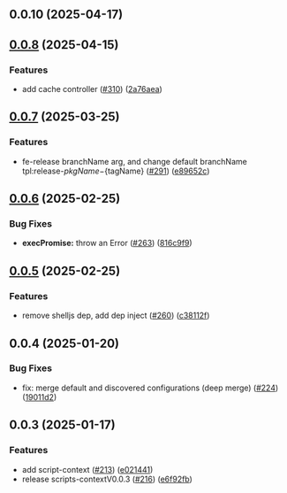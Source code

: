 

## 0.0.10 (2025-04-17)

## [0.0.8](https://github.com/qlover/fe-base/compare/scripts-context-v0.0.7...scripts-context-v0.0.8) (2025-04-15)


### Features

* add cache controller ([#310](https://github.com/qlover/fe-base/issues/310)) ([2a76aea](https://github.com/qlover/fe-base/commit/2a76aeaa53f0d681c637b48febfe62979a1e7496))

## [0.0.7](https://github.com/qlover/fe-base/compare/scripts-context-v0.0.6...scripts-context-v0.0.7) (2025-03-25)


### Features

* fe-release branchName arg, and change default branchName tpl:release-${pkgName}-${tagName} ([#291](https://github.com/qlover/fe-base/issues/291)) ([e89652c](https://github.com/qlover/fe-base/commit/e89652c499b8e20753b602eeb49865b303615e12))

## [0.0.6](https://github.com/qlover/fe-base/compare/scripts-context-v0.0.5...scripts-context-v0.0.6) (2025-02-25)


### Bug Fixes

* **execPromise:** throw an Error ([#263](https://github.com/qlover/fe-base/issues/263)) ([816c9f9](https://github.com/qlover/fe-base/commit/816c9f9e442e8b6e7fa05feb9977d8a31bbfc677))

## [0.0.5](https://github.com/qlover/fe-base/compare/scripts-context-v0.0.4...scripts-context-v0.0.5) (2025-02-25)


### Features

* remove shelljs dep, add dep inject ([#260](https://github.com/qlover/fe-base/issues/260)) ([c38112f](https://github.com/qlover/fe-base/commit/c38112f4540d6bd5dd89c419c6ecfa11f195dcbd))

## 0.0.4 (2025-01-20)

### Bug Fixes

- fix: merge default and discovered configurations (deep merge) ([#224](https://github.com/qlover/fe-base/pull/224)) ([19011d2](https://github.com/qlover/fe-base/pull/224/commits/19011d2e0850c329f7aa4f784faf4b70068ee597))

## 0.0.3 (2025-01-17)

### Features

* add script-context ([#213](https://github.com/qlover/fe-base/issues/213)) ([e021441](https://github.com/qlover/fe-base/commit/e021441180d4c4bd89947b155d39224f89699fda))
* release scripts-contextV0.0.3 ([#216](https://github.com/qlover/fe-base/issues/216)) ([e6f92fb](https://github.com/qlover/fe-base/commit/e6f92fbe464c868c67d1e47f53464356dc13b9fe))

